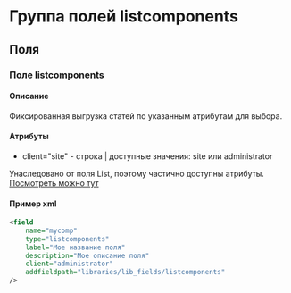 # Группа полей listcomponents


## Поля

### Поле listcomponents
#### Описание
Фиксированная выгрузка статей по указанным атрибутам для выбора.

#### Атрибуты
- client="site" - строка | доступные значения: site или administrator

Унаследовано от поля List, поэтому частично доступны атрибуты. [Посмотреть можно тут](https://docs.joomla.org/List_form_field_type)

#### Пример xml
```xml
<field
    name="mycomp"
    type="listcomponents"
    label="Мое название поля"
    description="Мое описание поля"
    client="administrator"
    addfieldpath="libraries/lib_fields/listcomponents"
/>
```